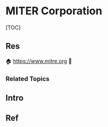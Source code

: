 # MITER Corporation

[TOC]



## Res
🏠 https://www.mitre.org
🚧 


### Related Topics



## Intro



## Ref
